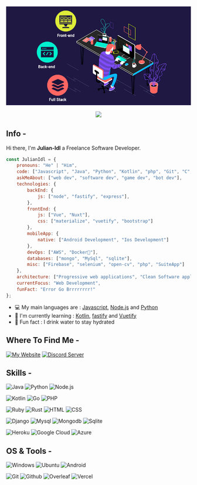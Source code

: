 <p align="center">
    <img src="full-stack-development.gif" />
</p>

<p align="center">
   <a href="https://discord.com/users/728797399836917771">
      <img src="https://lanyard.cnrad.dev/api/728797399836917771?theme=dark&animated=true" />
   </a>
</p>

## Info -

Hi there, I'm **Julian-Idl** a Freelance Software Developer.

```javascript
const JulianIdl = {
    pronouns: "He" | "Him",
    code: ["Javascript", "Java", "Python", "Kotlin", "php", "Git", "C", "HTML", "CSS", "C++", "React"],
    askMeAbout: ["web dev", "software dev", "game dev", "bot dev"],
    technologies: {
        backEnd: {
            js: ["node", "fastify", "express"],
        },
        frontEnd: {
            js: ["Vue", "Nuxt"],
            css: ["materialize", "vuetify", "bootstrap"]
        },
        mobileApp: {
            native: ["Android Development", "Ios Development"]
        },
        devOps: ["AWS", "Docker🐳"],
        databases: ["mongo", "MySql", "sqlite"],
        misc: ["Firebase", "selenium", "open-cv", "php", "SuiteApp"]
    },
    architecture: ["Progressive web applications", "Clean Software applications", "Advanced Discord Bots"],
    currentFocus: "Web Development",
    funFact: "Error Go Brrrrrrrr!"
};
```

- :computer: My main languages are : [Javascript](https://www.javascript.com), [Node.js](https://nodejs.org/en/) and [Python](https://www.python.org)
- :school: I'm currently learning : [Kotlin](https://kotlinlang.org), [fastify](https://www.fastify.io) and [Vuetify](https://vuetifyjs.com/en/)
- :dart: Fun fact : I drink water to stay hydrated

## Where To Find Me -

[![My Website](https://img.shields.io/website?down_color=Red&down_message=Offline&style=for-the-badge&up_color=Green&up_message=Online&url=https%3A%2F%2Fjulian-idl.codes)](https://julian-idl.codes)
[![Discord Server](https://img.shields.io/badge/Discord-7289DA?style=for-the-badge&logo=discord&logoColor=white)](https://discord.gg/pfYgWxCHMX)

## Skills -

![Java](https://img.shields.io/badge/Java-ED8B00?style=for-the-badge&logo=java&logoColor=white)
![Python](https://img.shields.io/badge/Python-14354C?style=for-the-badge&logo=python&logoColor=white)
![Node.js](https://img.shields.io/badge/Node.js-43853D?style=for-the-badge&logo=node.js&logoColor=white)

![Kotlin](https://img.shields.io/badge/Kotlin-0095D5?&style=for-the-badge&logo=kotlin&logoColor=white)
![Go](https://img.shields.io/badge/Go-00ADD8?style=for-the-badge&logo=go&logoColor=white)
![PHP](https://img.shields.io/badge/PHP-777BB4?style=for-the-badge&logo=php&logoColor=white)

![Ruby](https://img.shields.io/badge/Ruby-CC342D?style=for-the-badge&logo=ruby&logoColor=white)
![Rust](https://img.shields.io/badge/Rust-000000?style=for-the-badge&logo=rust&logoColor=white)
![HTML](https://img.shields.io/badge/HTML5-E34F26?style=for-the-badge&logo=html5&logoColor=white)
![CSS](https://img.shields.io/badge/CSS3-1572B6?style=for-the-badge&logo=css3&logoColor=white)

![Django](https://img.shields.io/badge/Django-092E20?style=for-the-badge&logo=django&logoColor=white)
![Mysql](https://img.shields.io/badge/MySQL-00000F?style=for-the-badge&logo=mysql&logoColor=white)
![Mongodb](https://img.shields.io/badge/MongoDB-4EA94B?style=for-the-badge&logo=mongodb&logoColor=white)
![Sqlite](https://img.shields.io/badge/SQLite-07405E?style=for-the-badge&logo=sqlite&logoColor=white)

![Heroku](https://img.shields.io/badge/Heroku-430098?style=for-the-badge&logo=heroku&logoColor=white)
![Google Cloud](https://img.shields.io/badge/Google_Cloud-4285F4?style=for-the-badge&logo=google-cloud&logoColor=white)
![Azure](https://img.shields.io/badge/Microsoft_Azure-0089D6?style=for-the-badge&logo=microsoft-azure&logoColor=white)

## OS & Tools -

![Windows](https://img.shields.io/badge/Windows-0078D6?style=for-the-badge&logo=windows&logoColor=white)
![Ubuntu](https://img.shields.io/badge/Ubuntu-E95420?style=for-the-badge&logo=ubuntu&logoColor=white)
![Android](https://img.shields.io/badge/Android-3DDC84?style=for-the-badge&logo=android&logoColor=white)

![Git](https://img.shields.io/badge/-Git-F05032?logo=Git&style=for-the-badge&logoColor=white)
![Github](https://img.shields.io/badge/-Github-181717?logo=Github&style=for-the-badge&logoColor=white)
![Overleaf](https://img.shields.io/badge/-Overleaf-47A141?logo=Overleaf&style=for-the-badge&logoColor=white)
![Vercel](https://img.shields.io/badge/-vercel-000000?logo=Vercel&style=for-the-badge&logoColor=white)